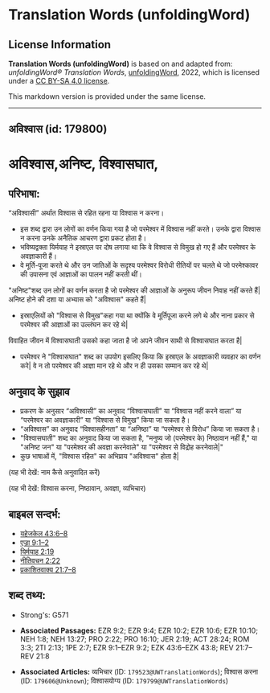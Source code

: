 # Translation Words (unfoldingWord)

## License Information

**Translation Words (unfoldingWord)** is based on and adapted from: _unfoldingWord® Translation Words_, [unfoldingWord](https://unfoldingword.org/utw), 2022, which is licensed under a [CC BY-SA 4.0 license](https://creativecommons.org/licenses/by-sa/4.0/legalcode.en).

This markdown version is provided under the same license.



--------------------------------

## अविश्वास (id: 179800)

अविश्वास,अनिष्ट, विश्वासघात,
============================

परिभाषा:
--------

“अविश्वासी” अर्थात विश्वास से रहित रहना या विश्वास न करना।

* इस शब्द द्वारा उन लोगों का वर्णन किया गया है जो परमेश्वर में विश्वास नहीं करते। उनके द्वारा विश्वास न करना उनके अनैतिक आचरण द्वारा प्रकट होता है।
* भविष्यद्वक्ता यिर्मयाह ने इस्राएल पर दोष लगाया था कि वे विश्वास से विमुख हो गए हैं और परमेश्वर के अवज्ञाकारी हैं।
* वे मूर्ति\-पूजा करते थे और उन जातिओं के सदृश्य परमेश्वर विरोधी रीतियों पर चलते थे जो परमेश्कावर की उपासना एवं आज्ञाओं का पालन नहीं करती थीं।

"अनिष्ट"शब्द उन लोगों का वर्णन करता है जो परमेश्वर की आज्ञाओं के अनुरूप जीवन निवाह नहीं करते हैं\| अनिष्ट होने की दशा या अभ्यास को "अविश्वास" कहते हैं\|

* इस्राएलियों को "विश्वास से विमुख"कहा गया था क्योंकि वे मूर्तिपूजा करने लगे थे और नाना प्रकार से परमेश्वर की आज्ञाओं का उल्लंघन कर रहे थे\|

विवाहित जीवन में विश्वासघाती उसको कहा जाता है जो अपने जीवन साथी से विश्वासघात करता है\|

* परमेश्वर ने "विश्वासघात" शब्द का उपयोग इसलिए किया कि इस्राएल के अवज्ञाकारी व्यवहार का वर्णन करे\| वे न तो परमेश्वर की आज्ञा मान रहे थे और न ही उसका सम्मान कर रहे थे\|

अनुवाद के सुझाव
---------------

* प्रकरण के अनुसार “अविश्वासी” का अनुवाद “विश्वासघाती” या “विश्वास नहीं करने वाला” या “परमेश्वर का अवज्ञाकारी” या “विश्वास से विमुख” किया जा सकता है।
* “अविश्वास” का अनुवाद “विश्वासहीनता” या “अनिष्ठा” या “परमेश्वर से विरोध” किया जा सकता है।
* "विश्वासघाती" शब्द का अनुवाद किया जा सकता है, "मनुष्य जो (परमेश्वर के) निष्ठावान नहीं हैं," या "अनिष्ट जन" या "परमेश्वर की अवज्ञा करनेवाले" या "परमेश्वर से विद्रोह करनेवाले\|"
* कुछ भाषाओं में, "विश्वास रहित" का अभिप्राय "अविश्वास" होता है\|

(यह भी देखें: नाम कैसे अनुवादित करें)

(यह भी देखें: विश्वास करना, निष्ठावान, अवज्ञा, व्यभिचार)

बाइबल सन्दर्भ:
--------------

* [यहेजकेल 43:6–8](https://ref.ly/Ezek43:6-Ezek43:8)
* [एज्रा 9:1–2](https://ref.ly/Ezra9:1-Ezra9:2)
* [यिर्मयाह 2:19](https://ref.ly/Jer2:19)
* [नीतिवचन 2:22](https://ref.ly/Prov2:22)
* [प्रकाशितवाक्य 21:7–8](https://ref.ly/Rev0:0)

शब्द तथ्य:
----------

* Strong's: G571

* **Associated Passages:** EZR 9:2; EZR 9:4; EZR 10:2; EZR 10:6; EZR 10:10; NEH 1:8; NEH 13:27; PRO 2:22; PRO 16:10; JER 2:19; ACT 28:24; ROM 3:3; 2TI 2:13; 1PE 2:7; EZR 9:1–EZR 9:2; EZK 43:6–EZK 43:8; REV 21:7–REV 21:8
* **Associated Articles:** व्यभिचार (ID: `179523@UWTranslationWords`); विश्वास करना (ID: `179606@Unknown`); विश्वासयोग्य (ID: `179799@UWTranslationWords`)

